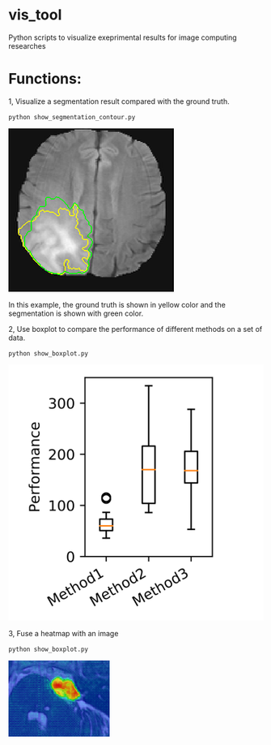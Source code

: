 # vis_tool
Python scripts to visualize exeprimental results for image computing researches

# Functions:
1, Visualize a segmentation result compared with the ground truth. 
```bash 
python show_segmentation_contour.py
```

![A segmentation result](./data/contour.png)

In this example, the ground truth is shown in yellow color and the segmentation is shown with green color.


2, Use boxplot to compare the performance of different methods on a set of data.
```bash 
python show_boxplot.py
```
![A boxplot result](./data/performance_boxplot.png)

3, Fuse a heatmap with an image
```bash 
python show_boxplot.py
```
![A heatmap result](./data/img_vs_heatmap.png)
